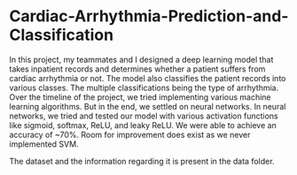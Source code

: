 # Cardiac-Arrhythmia-Prediction-and-Classification
In this project, my teammates and I designed a deep learning model that takes inpatient records and determines whether a patient suffers from cardiac arrhythmia or not. 
The model also classifies the patient records into various classes. The multiple classifications being the type of arrhythmia. 
Over the timeline of the project, we tried implementing various machine learning algorithms. But in the end, we settled on neural networks. 
In neural networks, we tried and tested our model with various activation functions like sigmoid, softmax, ReLU, and leaky ReLU. 
We were able to achieve an accuracy of ~70%.
Room for improvement does exist as we never implemented SVM.

The dataset and the information regarding it is present in the data folder.
